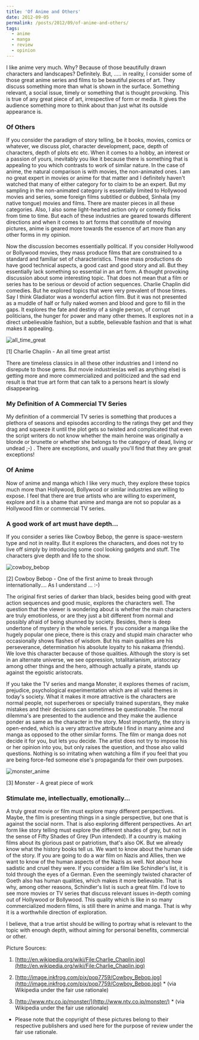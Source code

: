 ```yaml
---
title: 'Of Anime and Others'
date: 2012-09-05
permalink: /posts/2012/09/of-anime-and-others/
tags:
  - anime
  - manga
  - review
  - opinion
---
```


I like anime very much. Why? Because of those beautifully drawn characters and landscapes? Definitely. But, ..... in reality, I consider some of those great anime series and films to be beautiful pieces of art. They discuss something more than what is shown in the surface. Something relevant, a social issue, timely or something that is thought provoking. This is true of any great piece of art, irrespective of form or media. It gives the audience something more to think about than just what its outside appearance is.

### Of Others

If you consider the paradigm of story telling, be it books, movies, comics or whatever, we discuss plot, character development, pace, depth of characters, depth of plots etc etc. When it comes to a hobby, an interest or a passion of yours, inevitably you like it because there is something that is appealing to you which contrasts to work of similar nature. In the case of anime, the natural comparison is with movies, the non-animated ones. I am no great expert in movies or anime for that matter and I definitely haven't watched that many of either category for to claim to be an expert. But my sampling in the non-animated category is essentially limited to Hollywood movies and series, some foreign films subtitled or dubbed, Sinhala (my native tongue) movies and films. There are master pieces in all these categories. Also, I also some light-hearted action only or comedy flicks from time to time. But each of these industries are geared towards different directions and when it comes to art forms that constitute of moving pictures, anime is geared more towards the essence of art more than any other forms in my opinion.

Now the discussion becomes essentially political. If you consider Hollywood or Bollywood movies, they mass produce films that are constrained to a standard and familiar set of characteristics. These mass productions do have good technical aspects, a good cast and good story and all. But they essentially lack something so essential in an art form. A thought provoking discussion about some interesting topic. That does not mean that a film or series has to be serious or devoid of action sequences. Charlie Chaplin did comedies. But he explored topics that were very prevalent of those times. Say I think Gladiator was a wonderful action film. But it was not presented as a muddle of half or fully naked women and blood and gore to fill in the gaps. It explores the fate and destiny of a single person, of corrupt politicians, the hunger for power and many other themes. It explores not in a direct unbelievable fashion, but a subtle, believable fashion and that is what makes it appealing. 

![all_time_great](https://lasanthafdo.github.io/images/480px-Charlie_Chaplin.jpg "Charlie Chaplin")

[1] Charlie Chaplin - An all time great artist

There are timeless classics in all these other industries and I intend no disrepute to those gems. But movie industries(as well as anything else) is getting more and more commercialized and politicized and the sad end result is that true art form that can talk to a persons heart is slowly disappearing. 

### My Definition of A Commercial TV Series

My definition of a commercial TV series is something that produces a plethora of seasons and episodes according to the ratings they get and they drag and squeeze it until the plot gets so twisted and  complicated that even the script writers do not know whether the main heroine was originally a blonde or brunette or whether she belongs to the category of dead, living or undead ;-) . There are exceptions, and usually you'll find that they are great exceptions!

### Of Anime

Now of anime and manga which I like very much, they explore these topics much more than Hollywood, Bollywood or similar industries are willing to expose. I feel that there are true artists who are willing to experiment, explore and it is a shame that anime and manga are not so popular as a Hollywood film or commercial TV series. 

### A good work of art must have depth...
    
If you consider a series like Cowboy Bebop, the genre is space-western type and not in reality. But it explores the characters, and does not try to live off simply by introducing some cool looking gadgets and stuff. The characters give depth and life to the show. 

![cowboy_bebop](https://lasanthafdo.github.io/images/CowboyBebopDVDBoxSet.jpg "Cowboy Bebop")

[2] Cowboy Bebop - One of the first anime to break through internationally.... As I understand ... :-)

The original first series of darker than black, besides being good with great action sequences and good music, explores the characters well. The question that the viewer is wondering about is whether the main characters are truly emotionless, or are they just a bit different from normal and possibly afraid of being shunned by society. Besides, there is deep undertone of mystery in the whole series. If you consider a manga like the hugely popular one piece, there is this crazy and stupid main character who occasionally shows flashes of wisdom. But his main qualities are his perseverance, determination his absolute loyalty to his nakama (friends). We love this character because of those qualities. Although the story is set in an alternate universe, we see oppression, totalitarianism, aristocracy among other things and the hero, although actually a pirate, stands up against the egoistic aristocrats. 

If you take the TV series and manga Monster, it explores themes of racism, prejudice, psychological experimentation which are all valid themes in today's society. What it makes it more attractive is the characters are normal people, not superheroes or specially trained superstars, they make mistakes and their decisions can sometimes be questionable. The moral dilemma's are presented to the audience and they make the audience ponder as same as the character in the story. Most importantly, the story is open-ended, which is a very attractive attribute I find in many anime and manga as opposed to the other similar forms. The film or manga does not decide it for you, but lets you decide. The artist does not try to impose his or her opinion into you, but only raises the question, and those also valid questions. Nothing is so irritating when watching a film if you feel that you are being force-fed someone else's propaganda for their own purposes. 

![monster_anime](https://lasanthafdo.github.io/images/Monster.JPG "Monster")

[3] Monster - A great piece of work

### Stimulate me, intellectually, emotionally...
    
A truly great movie or film must explore many different perspectives. Maybe, the film is presenting things in a single perspective, but one that is against the social norm. That is also exploring different perspectives. An art form like story telling must explore the different shades of grey, but not in the sense of Fifty Shades of Grey (Pun intended). If a country is making films about its glorious past or patriotism, that's also OK. But we already know what the history books tell us. We want to know about the human side of the story. If you are going to do a war film on Nazis and Allies, then we want to know of the human aspects of the Nazis as well. Not about how sadistic and cruel they were. If you consider a film like Schindler's list, it is told through the eyes of a German. Even the seemingly twisted character of Goeth also has human qualities, which makes it more believable. That is why, among other reasons, Schindler's list is such a great film. I'd love to see more movies or TV series that discuss relevant issues in-depth coming out of Hollywood or Bollywood. This quality which is like in so many commercialized modern films, is still there in anime and manga. That is why it is a worthwhile direction of exploration. 

I believe, that a true artist should be willing to portray what is relevant to the topic with enough depth, without aiming for personal benefits, commercial or other.


Picture Sources:

1. [http://en.wikipedia.org/wiki/File:Charlie_Chaplin.jpg](http://en.wikipedia.org/wiki/File:Charlie_Chaplin.jpg)

2. [http://image.inkfrog.com/pix/pop7759/Cowboy_Bebop.jpg](http://image.inkfrog.com/pix/pop7759/Cowboy_Bebop.jpg) * (via Wikipedia under the fair use rationale)

3. [http://www.ntv.co.jp/monster/](http://www.ntv.co.jp/monster/) * (via Wikipedia under the fair use rationale)


* Please note that the copyright of these pictures belong to their respective publishers and used here for the purpose of review under the fair use rationale.
